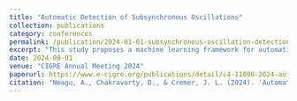 ```yaml
---
title: "Automatic Detection of Subsynchronous Oscillations"
collection: publications
category: conferences
permalink: /publication/2024-01-01-subsynchronous-oscillation-detection
excerpt: "This study proposes a machine learning framework for automatic detection of subsynchronous oscillations in power grids. The approach improves monitoring and enhances grid reliability."
date: 2024-08-01
venue: "CIGRE Annual Meeting 2024"
paperurl: https://www.e-cigre.org/publications/detail/c4-11096-2024-automatic-detection-of-subsynchronous-oscillations.html
citation: "Neagu, A., Chakravorty, D., & Cremer, J. L. (2024). 'Automatic Detection of Subsynchronous Oscillations.' CIGRE Annual Meeting 2024, C4-11096-2024."
---
```

